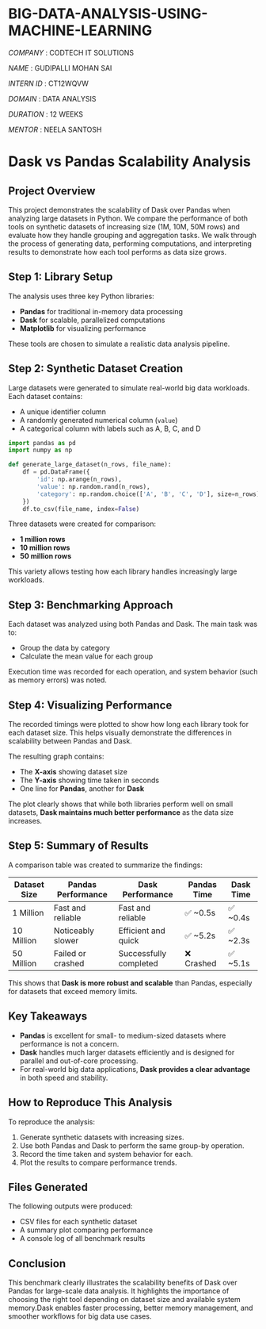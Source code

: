 # BIG-DATA-ANALYSIS-USING-MACHINE-LEARNING

*COMPANY* : CODTECH IT SOLUTIONS

*NAME* : GUDIPALLI MOHAN SAI

*INTERN ID* : CT12WQVW

*DOMAIN* : DATA ANALYSIS

*DURATION* : 12 WEEKS

*MENTOR* : NEELA SANTOSH

# **Dask vs Pandas Scalability Analysis**

## **Project Overview**
This project demonstrates the scalability of Dask over Pandas when analyzing large datasets in Python. We compare the performance of both tools on synthetic datasets of increasing size (1M, 10M, 50M rows) and evaluate how they handle grouping and aggregation tasks. We walk through the process of generating data, performing computations, and interpreting results to demonstrate how each tool performs as data size grows.



## **Step 1: Library Setup**

The analysis uses three key Python libraries:
- **Pandas** for traditional in-memory data processing
- **Dask** for scalable, parallelized computations
- **Matplotlib** for visualizing performance

These tools are chosen to simulate a realistic data analysis pipeline.

## **Step 2: Synthetic Dataset Creation**

Large datasets were generated to simulate real-world big data workloads. Each dataset contains:
- A unique identifier column
- A randomly generated numerical column (`value`)
- A categorical column with labels such as A, B, C, and D
  
``` Python
import pandas as pd
import numpy as np

def generate_large_dataset(n_rows, file_name):
    df = pd.DataFrame({
        'id': np.arange(n_rows),
        'value': np.random.rand(n_rows),
        'category': np.random.choice(['A', 'B', 'C', 'D'], size=n_rows)
    })
    df.to_csv(file_name, index=False)
```

Three datasets were created for comparison:
- **1 million rows**
- **10 million rows**
- **50 million rows**

This variety allows testing how each library handles increasingly large workloads.

## **Step 3: Benchmarking Approach**

Each dataset was analyzed using both Pandas and Dask. The main task was to:
- Group the data by category
- Calculate the mean value for each group

Execution time was recorded for each operation, and system behavior (such as memory errors) was noted.

## **Step 4: Visualizing Performance**

The recorded timings were plotted to show how long each library took for each dataset size. This helps visually demonstrate the differences in scalability between Pandas and Dask.

The resulting graph contains:
- The **X-axis** showing dataset size
- The **Y-axis** showing time taken in seconds
- One line for **Pandas**, another for **Dask**

The plot clearly shows that while both libraries perform well on small datasets, **Dask maintains much better performance** as the data size increases.

## **Step 5: Summary of Results**

A comparison table was created to summarize the findings:

| Dataset Size | Pandas Performance | Dask Performance | Pandas Time | Dask Time|
|--------------|---------------------|-------------------|-------------|----------|
| 1 Million     | Fast and reliable   | Fast and reliable |✅ ~0.5s   | ✅ ~0.4s|
| 10 Million    | Noticeably slower   | Efficient and quick |✅ ~5.2s   | ✅ ~2.3s|
| 50 Million    | Failed or crashed   | Successfully completed |❌ Crashed | ✅ ~5.1s|

This shows that **Dask is more robust and scalable** than Pandas, especially for datasets that exceed memory limits.

## **Key Takeaways**

- **Pandas** is excellent for small- to medium-sized datasets where performance is not a concern.
- **Dask** handles much larger datasets efficiently and is designed for parallel and out-of-core processing.
- For real-world big data applications, **Dask provides a clear advantage** in both speed and stability.

## **How to Reproduce This Analysis**

To reproduce the analysis:
1. Generate synthetic datasets with increasing sizes.
2. Use both Pandas and Dask to perform the same group-by operation.
3. Record the time taken and system behavior for each.
4. Plot the results to compare performance trends.

## **Files Generated**

The following outputs were produced:
- CSV files for each synthetic dataset
- A summary plot comparing performance
- A console log of all benchmark results

## **Conclusion**

This benchmark clearly illustrates the scalability benefits of Dask over Pandas for large-scale data analysis. It highlights the importance of choosing the right tool depending on dataset size and available system memory.Dask enables faster processing, better memory management, and smoother workflows for big data use cases.
